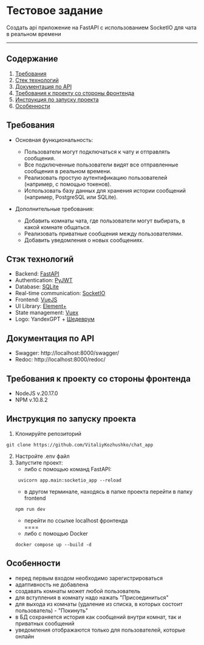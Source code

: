 # Тестовое задание

Создать api приложение на FastAPI с использованием SocketIO для чата в реальном времени
<hr>

## Содержание

1. [Требования](#main_requirements)
2. [Стек технологий](#technology_stack)
3. [Документация по API](#doc_api)
4. [Требования к проекту со стороны фронтенда](#front_requirements)
4. [Инструкция по запуску проекта](#instruction_startup)
5. [Особенности](#features)

## Требования <a name="main_requirements"></a>

- Основная функциональность:
  - Пользователи могут подключаться к чату и отправлять сообщения. 
  - Все подключенные пользователи видят все отправленные сообщения в
  реальном времени. 
  - Реализовать простую аутентификацию пользователей (например, с
  помощью токенов). 
  - Использовать базу данных для хранения истории сообщений (например,
  PostgreSQL или SQLite).

- Дополнительные требования:
  - Добавить комнаты чата, где пользователи могут выбирать, в какой
  комнате общаться. 
  - Реализовать приватные сообщения между пользователями. 
  - Добавить уведомления о новых сообщениях.

## Стэк технологий <a name="technology_stack"></a>

- Backend: [FastAPI](https://fastapi.tiangolo.com/)
- Authentication: [PyJWT](https://pyjwt.readthedocs.io/en/stable/)
- Database: [SQLite](https://www.sqlite.org/)
- Real-time communication: [SocketIO](https://python-socketio.readthedocs.io/en/stable/)
- Frontend: [VueJS](https://vuejs.org/)
- UI Library: [Element+](https://element-plus.org/en-US/)
- State management: [Vuex](https://v3.vuex.vuejs.org/ru/)
- Logo: YandexGPT + [Шедеврум](https://shedevrum.ai/)

## Документация по API <a name="doc_api"></a>

- Swagger: http://localhost:8000/swagger/
- Redoc: http://localhost:8000/redoc/

## Требования к проекту со стороны фронтенда <a name="front_requirements"></a>

- NodeJS v.20.17.0
- NPM v.10.8.2

## Инструкция по запуску проекта <a name="instruction_startup"></a>

1. Клонируйте репозиторий
```
git clone https://github.com/VitaliyKozhushko/chat_app
```
2. Настройте .env файл
3. Запустите проект:
   - либо с помощью команд FastAPI:
   ```
    uvicorn app.main:socketio_app --reload
    ```
   - в другом терминале, находясь в папке проекта перейти в папку frontend
   ```
   npm run dev
   ```
   - перейти по ссылке localhost фронтенда<br>
   ====
   - либо с помощью Docker
    ```
    docker compose up --build -d
    ```

## Особенности <a name="features"></a>

- перед первым входом необходимо зарегистрироваться
- адаптивность не добавлена
- создавать комнаты может любой пользователь
- для вступления в комнату надо нажать "Присоединиться"
- для выхода из комнаты (удаление из списка, в которых состоит пользователь) - "Покинуть"
- в БД сохраняется история как сообщений внутри комнат, так и приватных сообщений
- уведомления отображаются только для пользователей, которые онлайн